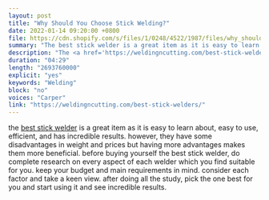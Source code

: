 ```yaml
---
layout: post
title: "Why Should You Choose Stick Welding?"
date: 2022-01-14 09:20:00 +0800
file: https://cdn.shopify.com/s/files/1/0248/4522/1987/files/why_should_you_choose_stick_welding.mp3?v=1642391917
summary: "The best stick welder is a great item as it is easy to learn about, easy to use, efficient, and has incredible results. However, they have some disadvantages in weight and prices but having more advantages makes them more beneficial. Before buying yourself the best stick welder, do complete research on every aspect of each welder which you find suitable for you. Keep your budget and main requirements in mind. Consider each factor and take a keen view. after doing all the study, pick the one best for you and start using it and see incredible results."
description: "The <a href='https://weldingncutting.com/best-stick-welders/'>best stick welder</a> is a great item as it is easy to learn about, easy to use, efficient, and has incredible results. However, they have some disadvantages in weight and prices but having more advantages makes them more beneficial. Before buying yourself the best stick welder, do complete research on every aspect of each welder which you find suitable for you. Keep your budget and main requirements in mind. Consider each factor and take a keen view. after doing all the study, pick the one best for you and start using it and see incredible results."
duration: "04:29"
length: "2693760000"
explicit: "yes"
keywords: "Welding"
block: "no"
voices: "Carper"
link: "https://weldingncutting.com/best-stick-welders/"
---
```


the [best stick welder](https://weldingncutting.com/best-stick-welders/) is a great item as it is easy to learn about, easy to use, efficient, and has incredible results. however, they have some disadvantages in weight and prices but having more advantages makes them more beneficial. before buying yourself the best stick welder, do complete research on every aspect of each welder which you find suitable for you. keep your budget and main requirements in mind. consider each factor and take a keen view. after doing all the study, pick the one best for you and start using it and see incredible results.

